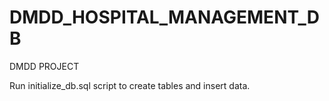 # DMDD_HOSPITAL_MANAGEMENT_DB
DMDD PROJECT

Run initialize_db.sql script to create tables and insert data.
